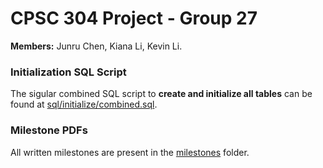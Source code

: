 # CPSC 304 Project - Group 27
**Members:** Junru Chen, Kiana Li, Kevin Li.

### Initialization SQL Script
The sigular combined SQL script to **create and initialize all tables** can be found at [sql/initialize/combined.sql](sql/initialize/combined.sql).

### Milestone PDFs
All written milestones are present in the [milestones](milestones) folder.
